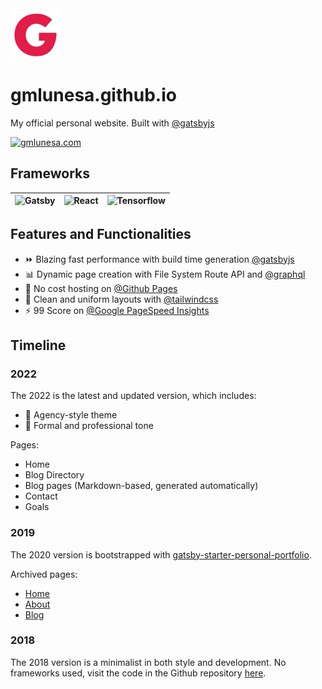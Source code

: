 <img src="./src/images/gmlunesa-logo.svg" />

# gmlunesa.github.io

My official personal website. Built with [@gatsbyjs](https://github.com/gatsbyjs/gatsby/)

<a href="https://gmlunesa.com/notox/#/about">
  <img src="https://img.shields.io/badge/gmlunesa.com-E11d48.svg?&style=for-the-badge&logoColor=white" alt="gmlunesa.com"/>
</a>

## Frameworks

| <img src="https://www.gatsbyjs.com/Gatsby-Logo.svg" width="100" height="100" alt="Gatsby"> | <img src="https://raw.githubusercontent.com/yurijserrano/Github-Profile-Readme-Logos/master/frameworks/react.svg" width="100" height="100" alt="React"> | <img src="https://upload.wikimedia.org/wikipedia/commons/1/17/GraphQL_Logo.svg" width="100" height="100" alt="Tensorflow"> |
| ------------------------------------------------------------------------------------------ | ------------------------------------------------------------------------------------------------------------------------------------------------------- | -------------------------------------------------------------------------------------------------------------------------- |

## Features and Functionalities

- ⏩ Blazing fast performance with build time generation [@gatsbyjs](https://github.com/gatsbyjs)
- 📊 Dynamic page creation with File System Route API and [@graphql](https://github.com/graphql)
- 🤑 No cost hosting on [@Github Pages](https://pages.github.com/)
- 💄 Clean and uniform layouts with [@tailwindcss](https://github.com/tailwindlabs/tailwindcss)
- ⚡ 99 Score on [@Google PageSpeed Insights](https://pagespeed.web.dev/)

## Timeline

### 2022

The 2022 is the latest and updated version, which includes:

- 📃 Agency-style theme
- 💼 Formal and professional tone

Pages:

- Home
- Blog Directory
- Blog pages (Markdown-based, generated automatically)
- Contact
- Goals

### 2019

The 2020 version is bootstrapped with [gatsby-starter-personal-portfolio](https://github.com/gmlunesa/gatsby-starter-personal-portfolio).

Archived pages:

- [Home](https://archive.vn/r4OYB)
- [About](https://archive.vn/HyuSh)
- [Blog](https://archive.vn/AolA3)

### 2018

The 2018 version is a minimalist in both style and development. No frameworks used, visit the code in the Github repository [here](https://github.com/gmlunesa/archive-gmlunesa-website).
